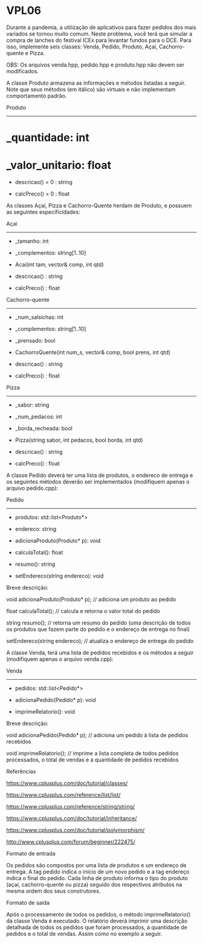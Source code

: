 # VPL06

Durante a pandemia, a utilização de aplicativos para fazer pedidos dos mais variados se tornou muito comum. Neste problema, você terá que simular a compra de lanches do festival ICEx para levantar fundos para o DCE. Para isso, implemente seis classes: Venda, Pedido, Produto, Açaí, Cachorro-quente e Pizza. 

OBS: Os arquivos venda.hpp, pedido.hpp e produto.hpp não devem ser modificados.

A classe Produto armazena as informações e métodos listadas a seguir. Note que seus métodos (em itálico) são virtuais e não implementam comportamento padrão.

Produto

--------------------------------------------------------------------------------------------------------------------------

# _quantidade: int

# _valor_unitario: float

+ descricao() = 0 : string

+ calcPreco() = 0 : float


As classes Açaí, Pizza e Cachorro-Quente herdam de Produto, e possuem as seguintes especificidades:

Açai

--------------------------------------------------------------------------------------------------------------------------

- _tamanho: int

- _complementos: string[1..10]

+ Acai(int tam, vector<string>& comp, int qtd)

+ descricao() : string

+ calcPreco() : float


Cachorro-quente

--------------------------------------------------------------------------------------------------------------------------

- _num_salsichas: int

- _complementos: string[1..10]

- _prensado: bool

+ CachorroQuente(int num_s, vector<string>& comp, bool prens, int qtd)

+ descricao() : string

+ calcPreco() : float


Pizza

--------------------------------------------------------------------------------------------------------------------------

- _sabor: string

- _num_pedacos: int

- _borda_recheada: bool

+ Pizza(string sabor, int pedacos, bool borda, int qtd)

+ descricao() : string

+ calcPreco() : float

A classe Pedido deverá ter uma lista de produtos, o endereco de entrega e os seguintes métodos deverão ser implementados (modifiquem apenas o arquivo pedido.cpp):

Pedido

------------------------------------------------------------------

- produtos: std::list<Produto*>

- endereco: string

+ adicionaProduto(Produto* p): void

+ calculaTotal(): float

+ resumo(): string

+ setEndereco(string endereco): void


Breve descrição:

void adicionaProduto(Produto* p); // adiciona um produto ao pedido

float calculaTotal(); // calcula e retorna o valor total do pedido

string resumo(); // retorna um resumo do pedido (uma descrição de todos os produtos que fazem parte do pedido e o endereço de entrega no final)

setEndereco(string endereco); // atualiza o endereço de entrega do pedido


A classe Venda, terá uma lista de pedidos recebidos e os métodos a seguir (modifiquem apenas o arquivo venda.cpp):

Venda

--------------------------------------------------------------------------------------------------------------------------

- pedidos: std::list<Pedido*>

+ adicionaPedido(Pedido* p): void

+ imprimeRelatorio(): void


Breve descrição:

void adicionaPedido(Pedido* p); // adiciona um pedido à lista de pedidos recebidos

void imprimeRelatorio(); // imprime a lista completa de todos pedidos processados, o total de vendas e a quantidade de pedidos recebidos

Referências

https://www.cplusplus.com/doc/tutorial/classes/

https://www.cplusplus.com/reference/list/list/

https://www.cplusplus.com/reference/string/string/

https://www.cplusplus.com/doc/tutorial/inheritance/

https://www.cplusplus.com/doc/tutorial/polymorphism/

http://www.cplusplus.com/forum/beginner/222475/

Formato de entrada

Os pedidos são compostos por uma lista de produtos e um endereço de entrega. A tag pedido indica o início de um novo pedido e a tag endereço indica o final do pedido. Cada linha de  produto informa o tipo do produto (açaí, cachorro-quente ou pizza) seguido dos respectivos atributos na mesma ordem dos seus construtores.

Formato de saída

Após o processamento de todos os pedidos, o método imprimeRelatorio() da classe Venda é executado. O relatório deverá imprimir uma descrição detalhada de todos os pedidos que foram processados, a quantidade de pedidos e o total de vendas. Assim como no exemplo a seguir.
